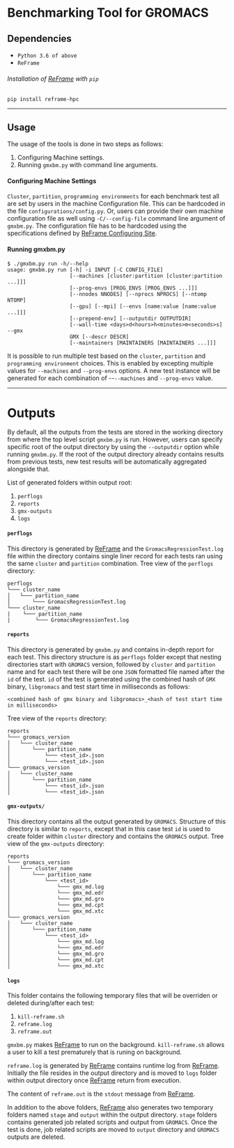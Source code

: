 # Benchmarking Tool for GROMACS

## Dependencies

* `Python 3.6 of above`
* `ReFrame`

###### Installation of [ReFrame](https://reframe-hpc.readthedocs.io/en/stable/index.html) with `pip`
    pip install reframe-hpc

---

## Usage
The usage of the tools is done in two steps as follows:

1. Configuring Machine settings.
2. Running `gmxbm.py` with command line arguments.

#### Configuring Machine Settings
`Cluster`, `partition`, `programming environments` for each benchmark test all are set by users in the machine Configuration file. This can be hardcoded in the file `configurations/config.py`. Or, users can provide their own machine configuration file as well using `-C/--config-file` command line argument of `gmxbm.py`. The configuration file has to be hardcoded using the specifications defined by [ReFrame Configuring Site](https://reframe-hpc.readthedocs.io/en/stable/configure.html).

#### Running gmxbm.py

    $ ./gmxbm.py run -h/--help
    usage: gmxbm.py run [-h] -i INPUT [-C CONFIG_FILE]
                        [--machines [cluster:partition [cluster:partition ...]]]
                        [--prog-envs [PROG_ENVS [PROG_ENVS ...]]]
                        [--nnodes NNODES] [--nprocs NPROCS] [--ntomp NTOMP]
                        [--gpu] [--mpi] [--envs [name:value [name:value ...]]]
                        [--prepend-env] [--outputdir OUTPUTDIR]
                        [--wall-time <days>d<hours>h<minutes>m<seconds>s] --gmx
                        GMX [--descr DESCR]
                        [--maintainers [MAINTAINERS [MAINTAINERS ...]]]

It is possible to run multiple test based on the `cluster`, `partition` and `programming environment` choices. This is enabled by excepting multiple values for `--machines` and `--prog-envs` options. A new test instance will be generated for each combination of --`--machines` and `--prog-envs` value.

---

# Outputs
By default, all the outputs from the tests are stored in the working directory from where the top level script `gmxbm.py` is run. However, users can specify specific root of the output directory by using the `--outputdir` option while running `gmxbm.py`. If the root of the output directory already contains results from previous tests, new test results will be automatically aggregated alongside that.

List of generated folders within output root:

1. `perflogs`
2. `reports`
3. `gmx-outputs`
4. `logs`

#### `perflogs`
This directory is generated by [ReFrame](https://reframe-hpc.readthedocs.io/en/stable/index.html) and the `GromacsRegressionTest.log` file within the directory contains single liner record for each tests ran using the same `cluster` and `partition` combination. Tree view of the `perflogs` directory:

```
perflogs
└─── cluster_name
│   └─── partition_name
│       └─── GromacsRegressionTest.log
└─── cluster_name
|    └─── partition_name
|        └─── GromacsRegressionTest.log
```


#### `reports`
This directory is generated by `gmxbm.py` and contains in-depth report for each test. This directory structure is as `perflogs` folder except that nesting directories start with `GROMACS` version, followed by `cluster` and `partition` name and for each test there will be one `JSON` formatted file named after the `id` of the test. `id` of the test is generated using the combined hash of `GMX` binary, `libgromacs` and test start time in milliseconds as follows:

`<combined hash of gmx binary and libgromacs>_<hash of test start time in milliseconds>`

Tree view of the `reports` directory:

```
reports
└─── gromacs_version
│   └─── cluster_name
│       └─── partition_name
│           └─── <test_id>.json
│           └─── <test_id>.json
└─── gromacs_version
│   └─── cluster_name
│       └─── partition_name
│           └─── <test_id>.json
│           └─── <test_id>.json
```


#### `gmx-outputs/`
This directory contains all the output generated by `GROMACS`. Structure of this directory is similar to `reports`, except that in this case test `id` is used to create folder within `cluster` directory and contains the `GROMACS` output. Tree view of the `gmx-outputs` directory:

```
reports
└─── gromacs_version
│   └─── cluster_name
│       └─── partition_name
│           └─── <test_id>
│               └─── gmx_md.log
│               └─── gmx_md.edr
│               └─── gmx_md.gro
│               └─── gmx_md.cpt
│               └─── gmx_md.xtc
└─── gromacs_version
│   └─── cluster_name
│       └─── partition_name
│           └─── <test_id>
│               └─── gmx_md.log
│               └─── gmx_md.edr
│               └─── gmx_md.gro
│               └─── gmx_md.cpt
│               └─── gmx_md.xtc
```

#### `logs`
This folder contains the following temporary files that will be overriden or deleted during/after each test:

1. `kill-reframe.sh`
2. `reframe.log`
3. `reframe.out`

`gmxbm.py` makes [ReFrame](https://reframe-hpc.readthedocs.io/en/stable/index.html) to run on the background. `kill-reframe.sh` allows a user to kill a test prematurely that is runing on background.

`reframe.log` is generated by [ReFrame](https://reframe-hpc.readthedocs.io/en/stable/index.html) contains runtime log from [ReFrame](https://reframe-hpc.readthedocs.io/en/stable/index.html). Initially the file resides in the output directory and is moved to `logs` folder within output directory once [ReFrame](https://reframe-hpc.readthedocs.io/en/stable/index.html) return from execution.

The content of `reframe.out` is the `stdout` message from [ReFrame](https://reframe-hpc.readthedocs.io/en/stable/index.html).


In addition to the above folders, [ReFrame](https://reframe-hpc.readthedocs.io/en/stable/index.html) also generates two temporary folders named `stage` and `output` within the output directory. `stage` folders contains generated job related scripts and output from `GROMACS`. Once the test is done, job related scripts are moved to `output` directory and `GROMACS` outputs are deleted.

